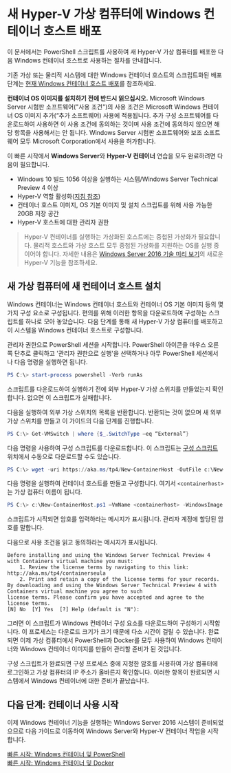 # 새 Hyper-V 가상 컴퓨터에 Windows 컨테이너 호스트 배포

이 문서에서는 PowerShell 스크립트를 사용하여 새 Hyper-V 가상 컴퓨터를 배포한 다음 Windows 컨테이너 호스트로 사용하는 절차를 안내합니다.

기존 가상 또는 물리적 시스템에 대한 Windows 컨테이너 호스트의 스크립트화된 배포 단계는 [현재 Windows 컨테이너 호스트 배포](./inplace_setup.md)를 참조하세요.

**컨테이너 OS 이미지를 설치하기 전에 반드시 읽으십시오.** Microsoft Windows Server 시험판 소프트웨어("사용 조건")의 사용 조건은 Microsoft Windows 컨테이너 OS 이미지 추가(“추가 소프트웨어) 사용에 적용됩니다. 추가 구성 소프트웨어를 다운로드하여 사용하면 이 사용 조건에 동의하는 것이며 사용 조건에 동의하지 않으면 해당 항목을 사용해서는 안 됩니다.  Windows Server 시험판 소프트웨어와 보조 소프트웨어 모두 Microsoft Corporation에서 사용을 허가합니다.

이 빠른 시작에서 **Windows Server**와 **Hyper-V 컨테이너** 연습을 모두 완료하려면 다음이 필요합니다.

* Windows 10 빌드 1056 이상을 실행하는 시스템/Windows Server Technical Preview 4 이상
* Hyper-V 역할 활성화([지침 참조](https://msdn.microsoft.com/virtualization/hyperv_on_windows/quick_start/walkthrough_install#UsingPowerShell))
* 컨테이너 호스트 이미지, OS 기본 이미지 및 설치 스크립트를 위해 사용 가능한 20GB 저장 공간
* Hyper-V 호스트에 대한 관리자 권한

> Hyper-V 컨테이너를 실행하는 가상화된 호스트에는 중첩된 가상화가 필요합니다. 물리적 호스트와 가상 호스트 모두 중첩된 가상화를 지원하는 OS를 실행 중이어야 합니다. 자세한 내용은 [Windows Server 2016 기술 미리 보기](https://technet.microsoft.com/library/dn765471.aspx#BKMK_nested)의 새로운 Hyper-V 기능을 참조하세요.

## 새 가상 컴퓨터에 새 컨테이너 호스트 설치

Windows 컨테이너는 Windows 컨테이너 호스트와 컨테이너 OS 기본 이미지 등의 몇 가지 구성 요소로 구성됩니다. 편의를 위해 이러한 항목을 다운로드하여 구성하는 스크립트를 하나로 모아 놓았습니다. 다음 단계를 통해 새 Hyper-V 가상 컴퓨터를 배포하고 이 시스템을 Windows 컨테이너 호스트로 구성합니다.

관리자 권한으로 PowerShell 세션을 시작합니다. PowerShell 아이콘을 마우스 오른쪽 단추로 클릭하고 '관리자 권한으로 실행'을 선택하거나 아무 PowerShell 세션에서나 다음 명령을 실행하면 됩니다.

``` powershell
PS C:\> start-process powershell -Verb runAs
```

스크립트를 다운로드하여 실행하기 전에 외부 Hyper-V 가상 스위치를 만들었는지 확인합니다. 없으면 이 스크립트가 실패합니다.

다음을 실행하여 외부 가상 스위치의 목록을 반환합니다. 반환되는 것이 없으며 새 외부 가상 스위치를 만들고 이 가이드의 다음 단계를 진행합니다.

```powershell
PS C:\> Get-VMSwitch | where {$_.SwitchType –eq “External”}
```

다음 명령을 사용하여 구성 스크립트를 다운로드합니다. 이 스크립트는 [구성 스크립트](https://aka.ms/tp4/New-ContainerHost) 위치에서 수동으로 다운로드할 수도 있습니다.

``` PowerShell
PS C:\> wget -uri https://aka.ms/tp4/New-ContainerHost -OutFile c:\New-ContainerHost.ps1
```

다음 명령을 실행하여 컨테이너 호스트를 만들고 구성합니다. 여기서 `<containerhost>`는 가상 컴퓨터 이름이 됩니다.

``` powershell
PS C:\> c:\New-ContainerHost.ps1 –VmName <containerhost> -WindowsImage ServerDatacenterCore -Hyperv
```

스크립트가 시작되면 암호를 입력하라는 메시지가 표시됩니다. 관리자 계정에 할당된 암호를 말합니다.

다음으로 사용 조건을 읽고 동의하라는 메시지가 표시됩니다.

```
Before installing and using the Windows Server Technical Preview 4 with Containers virtual machine you must:
    1. Review the license terms by navigating to this link: http://aka.ms/tp4/containerseula
    2. Print and retain a copy of the license terms for your records.
By downloading and using the Windows Server Technical Preview 4 with Containers virtual machine you agree to such
license terms. Please confirm you have accepted and agree to the license terms.
[N] No  [Y] Yes  [?] Help (default is "N"):
```

그러면 이 스크립트가 Windows 컨테이너 구성 요소를 다운로드하여 구성하기 시작합니다. 이 프로세스는 다운로드 크기가 크기 때문에 다소 시간이 걸릴 수 있습니다. 완료되면 이제 가상 컴퓨터에서 PowerShell과 Docker를 모두 사용하여 Windows 컨테이너와 Windows 컨테이너 이미지를 만들어 관리할 준비가 된 것입니다.

구성 스크립트가 완료되면 구성 프로세스 중에 지정한 암호를 사용하여 가상 컴퓨터에 로그인하고 가상 컴퓨터의 IP 주소가 올바른지 확인합니다. 이러한 항목이 완료되면 시스템에서 Windows 컨테이너에 대한 준비가 끝났습니다.

## 다음 단계: 컨테이너 사용 시작

이제 Windows 컨테이너 기능을 실행하는 Windows Server 2016 시스템이 준비되었으므로 다음 가이드로 이동하여 Windows Server와 Hyper-V 컨테이너 작업을 시작합니다.

[빠른 시작: Windows 컨테이너 및 PowerShell](./manage_powershell.md)  
[빠른 시작: Windows 컨테이너 및 Docker](./manage_docker.md)




